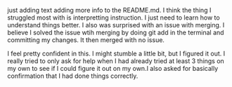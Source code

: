 just adding text
adding more info to the README.md.
I think the thing I struggled most with is interpretting instruction.
I just need to learn how to understand things better. I also was surprised with an issue with merging.
I believe I solved the issue wtih merging by doing git add in the terminal and committing my changes. It then merged with no issue.

I feel pretty confident in this. I might stumble a little bit, but I figured it out. I really tried to only 
ask for help when I had already tried at least 3 things on my own to see if I could figure it out on my own.I also asked for basically confirmation that I had done things correctly.
